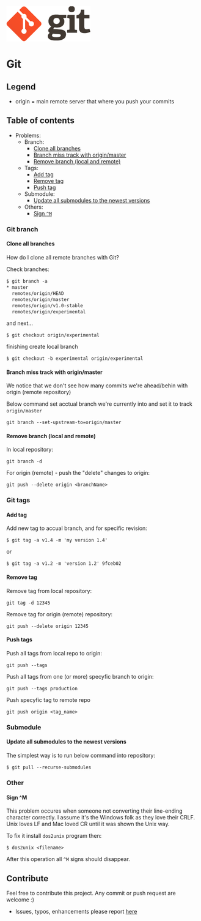 <img src="img/git_logo.png" title="Git - free and open source distributed version control system" />

# Git

## Legend

  - origin = main remote server that where you push your commits


## Table of contents

  * Problems:
    - Branch:
      - [Clone all branches](#clone-all-branches)
      - [Branch miss track with origin/master](#branch-miss-track-with-originmaster)
      - [Remove branch (local and remote)](#remove-branch-local-and-remote)
    - Tags:
      - [Add tag](#add-tag)
      - [Remove tag](#remove-tag)
      - [Push tag](#push-tag)
    - Submodule:
      - [Update all submodules to the newest versions](#update-all-submodules-to-the-newest-versions)
    - Others:
      - [Sign `^M`](#sign-m)


### Git branch

#### Clone all branches
How do I clone all remote branches with Git?

Check branches:

    $ git branch -a
    * master
      remotes/origin/HEAD
      remotes/origin/master
      remotes/origin/v1.0-stable
      remotes/origin/experimental

and next...

    $ git checkout origin/experimental


finishing create local branch

    $ git checkout -b experimental origin/experimental


#### Branch miss track with origin/master
We notice that we don't see how many commits we're ahead/behin with origin (remote repository)

Below command set acctual branch we're currently into and set it to track `origin/master`

    git branch --set-upstream-to=origin/master


#### Remove branch (local and remote)
In local repository:

    git branch -d

For origin (remote) - push the "delete" changes to origin:

    git push --delete origin <branchName>


### Git tags

#### Add tag
Add new tag to accual branch, and for specific revision:

    $ git tag -a v1.4 -m 'my version 1.4'

or

    $ git tag -a v1.2 -m 'version 1.2' 9fceb02


#### Remove tag
Remove tag from local repository:

    git tag -d 12345

Remove tag for origin (remote) repository:

    git push --delete origin 12345


#### Push tags
Push all tags from local repo to origin:

    git push --tags

Push all tags from one (or more) specyfic branch to origin:

    git push --tags production

Push specyfic tag to remote repo

    git push origin <tag_name>

### Submodule

#### Update all submodules to the newest versions
The simplest way is to run below command into repository:

    $ git pull --recurse-submodules

### Other

#### Sign ^M
This problem occures when someone not converting their line-ending character correctly.
I assume it's the Windows folk as they love their CRLF. Unix loves LF and Mac loved CR until it was shown the Unix way.

To fix it install `dos2unix` program then:

    $ dos2unix <filename>

After this operation all `^M` signs should disappear.


## Contribute
Feel free to contribute this project. Any commit or push request are welcome :)

  - Issues, typos, enhancements please report [here][repo_issues]


 [repo_issues]: https://github.com/revolunet/sublimetext-markdown-preview/issues
